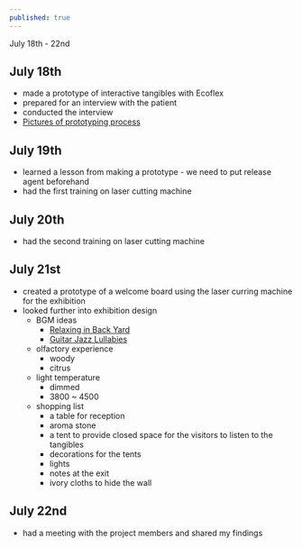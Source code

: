 ```yaml
---
published: true
---
```

July 18th - 22nd
## July 18th
- made a prototype of interactive tangibles with Ecoflex
- prepared for an interview with the patient
- conducted the interview
- [Pictures of prototyping process](https://PianoEndo.github.io/files/1_low.pdf)

## July 19th
- learned a lesson from making a prototype - we need to put release agent beforehand
- had the first training on laser cutting machine

## July 20th
- had the second training on laser cutting machine

## July 21st
- created a prototype of a welcome board using the laser curring machine for the exhibition
- looked further into exhibition design
	- BGM ideas
    	- [Relaxing in Back Yard](https://open.spotify.com/album/1MxGUwezScLKg58H45wJrE?si=1rYeZdyOT9ql_2eMDb4QFA)
        - [Guitar Jazz Lullabies](https://open.spotify.com/album/71npxjCP6YgkTvE2vSeA42?si=lAaNhgHlToqvVE7ygD7yVg)
    - olfactory experience
    	- woody
        - citrus
    - light temperature
    	- dimmed
        - 3800 ~ 4500
    - shopping list
    	- a table for reception
        - aroma stone
        - a tent to provide closed space for the visitors to listen to the tangibles
        - decorations for the tents
        - lights
        - notes at the exit
        - ivory cloths to hide the wall

## July 22nd
- had a meeting with the project members and shared my findings
